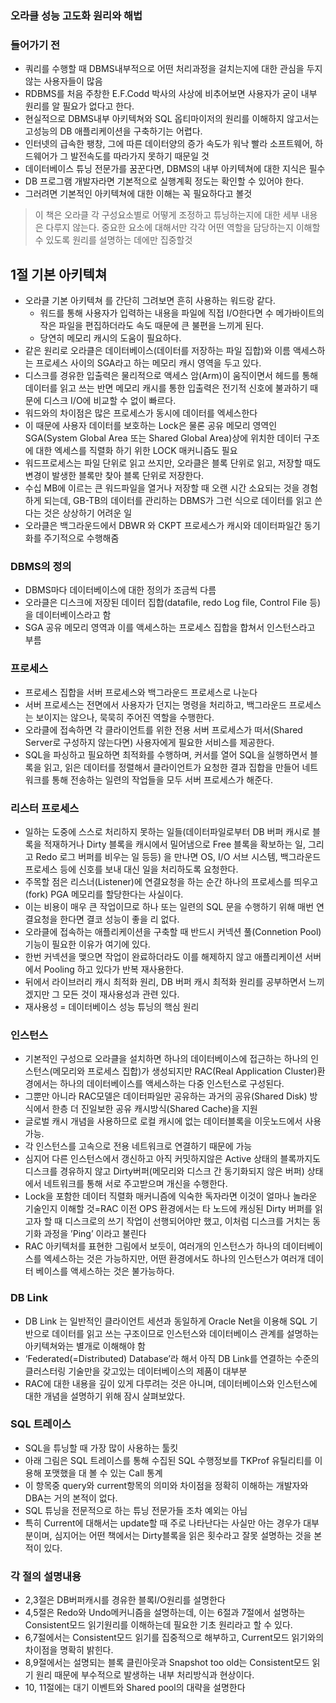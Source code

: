 ### 오라클 성능 고도화 원리와 해법

### 들어가기 전
- 쿼리를 수행할 때 DBMS내부적으로 어떤 처리과정을 걸치는지에 대한 관심을 두지 않는 사용자들이 많음
- RDBMS를 처음 주창한 E.F.Codd 박사의 사상에 비추어보면 사용자가 굳이 내부 원리를 알 필요가 없다고 한다.
- 현실적으로 DBMS내부 아키텍쳐와 SQL 옵티마이저의 원리를 이해하지 않고서는 고성능의 DB 애플리케이션을 구축하기는 어렵다.
- 인터넷의 급속한 팽창, 그에 따른 데이터양의 증가 속도가 워낙 빨라 소프트웨어, 하드웨어가 그 발전속도를 따라가지 못하기 때문일 것
- 데이터베이스 튜닝 전문가를 꿈꾼다면, DBMS의 내부 아키텍쳐에 대한 지식은 필수
- DB 프로그램 개발자라면 기본적으로 실행계획 정도는 확인할 수 있어야 한다.
- 그러려면 기본적인 아키텍쳐에 대한 이해는 꼭 필요하다고 볼것

> 이 책은 오라클 각 구성요소별로 어떻게 조정하고 튜닝하는지에 대한 세부 내용은 다루지 않는다.
> 중요한 요소에 대해서만 각각 어떤 역할을 담당하는지 이해할 수 있도록 원리를 설명하는 데에만 집중할것

## 1절 기본 아키텍쳐
- 오라클 기본 아키텍쳐 를 간단히 그려보면 흔히 사용하는 워드랑 같다.
  - 워드를 통해 사용자가 입력하는 내용을 파일에 직접 I/O한다면 수 메가바이트의 작은 파일을 편집하더라도 속도 때문에 큰 불편을 느끼게 된다.
  - 당연히 메모리 캐시의 도움이 필요하다.
- 같은 원리로 오라클은 데이터베이스(데이터를 저장하는 파일 집합)와 이름 액세스하는 프로세스 사이의 SGA라고 하는 메모리 캐시 영역을 두고 있다.
- 디스크를 경유한 입출력은 물리적으로 액세스 암(Arm)이 움직이면서 헤드를 통해 데이터를 읽고 쓰는 반면 메모리 캐시를 통한 입출력은 전기적 신호에 불과하기 때문에 디스크 I/O에 비교할 수 없이 빠르다.
- 워드와의 차이점은 많은 프로세스가 동시에 데이터를 엑세스한다
- 이 때문에 사용자 데이터를 보호하는 Lock은 물론 공유 메모리 영역인 SGA(System Global Area 또는 Shared Global Area)상에 위치한 데이터 구조에 대한 엑세스를 직렬화 하기 위한 LOCK 매커니즘도 필요
- 워드프로세스는 파일 단위로 읽고 쓰지만, 오라클은 블록 단위로 읽고, 저장할 때도 변경이 발생한 블록만 찾아 블록 단위로 저장한다.
- 수십 MB에 이르는 큰 워드파일을 열거나 저장할 때 오랜 시간 소요되는 것을 경험하게 되는데, GB-TB의 데이터를 관리하는 DBMS가 그런 식으로 데이터를 읽고 쓴다는 것은 상상하기 어려운 일
- 오라클은 백그라운드에서 DBWR 와 CKPT 프로세스가 캐시와 데이터파일간 동기화를 주기적으로 수행해줌

### DBMS의 정의
- DBMS마다 데이터베이스에 대한 정의가 조금씩 다름
- 오라클은 디스크에 저장된 데이터 집합(datafile, redo Log file, Control File 등)을 데이터베이스라고 함
- SGA 공유 메모리 영역과 이를 액세스하는 프로세스 집합을 합쳐서 인스턴스라고 부름

### 프로세스
- 프로세스 집합을 서버 프로세스와 백그라운드 프로세스로 나눈다
- 서버 프로세스는 전면에서 사용자가 던지는 명령을 처리하고, 백그라운드 프로세스는 보이지는 않으나, 묵묵히 주어진 역할을 수행한다.
- 오라클에 접속하면 각 클라이언트를 위한 전용 서버 프로세스가 떠서(Shared Server로 구성하지 않는다면) 사용자에게 필요한 서비스를 제공한다.
- SQL을 파싱하고 필요하면 최적화를 수행하며, 커서를 열어 SQL을 실행하면서 블록을 읽고, 읽은 데이터를 정렬해서 클라이언트가 요청한 결과 집합을 만들어 네트워크를 통해 전송하는 일련의 작업들을 모두 서버 프로세스가 해준다.

### 리스터 프로세스
- 일하는 도중에 스스로 처리하지 못하는 일들(데이터파일로부터 DB 버퍼 캐시로 블록을 적재하거나 Dirty 블록을 캐시에서 밀어냄으로 Free 블록을 확보하는 일, 그리고 Redo 로그 버퍼를 비우는 일 등등) 을 만나면 OS, I/O 서브 시스템, 백그라운드 프로세스 등에 신호를 보내 대신 일을 처리하도록 요청한다.
- 주목할 점은 리스너(Listener)에 연결요청을 하는 순간 하나의 프로세스를 띄우고(fork) PGA 메모리를 할당한다는 사실이다.
- 이는 비용이 매우 큰 작업이므로 하나 또는 일련의 SQL 문을 수행하기 위해 매번 연결요청을 한다면 결코 성능이 좋을 리 없다.
- 오라클에 접속하는 애플리케이션을 구축할 때 반드시 커넥션 풀(Connetion Pool) 기능이 필요한 이유가 여기에 있다.
- 한번 커넥션을 맺으면 작업이 완료하더라도 이를 해제하지 않고 애플리케이션 서버에서 Pooling 하고 있다가 반복 재사용한다.
- 뒤에서 라이브러리 캐시 최적화 원리, DB 버퍼 캐시 최적화 원리를 공부하면서 느끼겠지만 그 모든 것이 재사용성과 관련 있다.
- 재사용성 = 데이터베이스 성능 튜닝의 핵심 원리


### 인스턴스
- 기본적인 구성으로 오라클을 설치하면 하나의 데이터베이스에 접근하는 하나의 인스턴스(메모리와 프로세스 집합)가 생성되지만 RAC(Real Application Cluster)환경에서는 하나의 데이터베이스를 액세스하는 다중 인스턴스로 구성된다.
- 그뿐만 아니라 RAC모델은 데이터파일만 공유하는 과거의 공유(Shared Disk) 방식에서 한층 더 진일보한 공유 캐시방식(Shared Cache)을 지원
- 글로벌 캐시 개념을 사용하므로 로컬 캐시에 없는 데이터블록을 이웃노드에서 사용 가능.
- 각 인스턴스를 고속으로 전용 네트워크로 연결하기 때문에 가능
- 심지어 다른 인스턴스에서 갱신하고 아직 커밋하지않은 Active 상태의 블록까지도 디스크를 경유하지 않고 Dirty버퍼(메모리와 디스크 간 동기화되지 않은 버퍼) 상태에서 네트워크를 통해 서로 주고받으며 개신을 수행한다.
- Lock을 포함한 데이터 직렬화 매커니즘에 익숙한 독자라면 이것이 얼마나 놀라운 기술인지 이해할 것=RAC 이전 OPS 환경에서는 타 노드에 캐싱된 Dirty 버퍼를 읽고자 할 때 디스크로의 쓰기 작업이 선행되어야만 했고, 이처럼 디스크를 거치는 동기화 과정을 ’Ping’ 이라고 불린다
- RAC 아키텍처를 표현한 그림에서 보듯이, 여러개의 인스턴스가 하나의 데이터베이스를 엑세스하는 것은 가능하지만, 어떤 환경에서도 하나의 인스턴스가 여러개 데이터 베이스를 액세스하는 것은 불가능하다.


### DB Link
- DB Link 는 일반적인 클라이언트 세션과 동일하게 Oracle Net을 이용해 SQL 기반으로 데이터를 읽고 쓰는 구조이므로 인스턴스와 데이터베이스 관계를 설명하는 아키텍쳐와는 별개로 이해해야 함
- ‘Federated(=Distributed) Database’라 해서 아직 DB Link를 연결하는 수준의 클러스터링 기술만을 갖고있는 데이터베이스의 제품이 대부분
- RAC에 대한 내용을 깊이 있게 다루려는 것은 아니며, 데이터베이스와 인스턴스에 대한 개념을 설명하기 위해 잠시 살펴보았다.

### SQL 트레이스
- SQL을 튜닝할 때 가장 많이 사용하는 툴킷
- 아래 그림은 SQL 트레이스를 통해 수집된 	SQL 수행정보를 TKProf 유틸리티를 이용해 포맷했을 대 볼 수 있는 Call 통계
- 이 항목중 query와 current항목의 의미와 차이점을 정확히 이해하는 개발자와 DBA는 거의 본적이 없다.
- SQL 튜닝을 전문적으로 하는 튜닝 전문가들 조차 예외는 아님
- 특히 Current에 대해서는 update할 때 주로 나타난다는 사실만 아는 경우가 대부분이며, 심지어는 어떤 책에서는 Dirty블록을 읽은 횟수라고 잘못 설명하는 것을 본적이 있다.

### 각 절의 설명내용
- 2,3절은 DB버퍼캐시를 경유한 블록I/O원리를 설명한다
- 4,5절은 Redo와 Undo메커니즘을 설명하는데, 이는 6절과 7절에서 설명하는 Consistent모드 읽기원리를 이해하는데 필요한 기초 원리라고 할 수 있다.
- 6,7절에서는 Consistent모드 읽기를 집중적으로 해부하고, Current모드 읽기와의 차이점을 명확히 밝힌다.
- 8,9절에서는 설명되는 블록 클린아웃과 Snapshot too old는 Consistent모드 읽기 원리 때문에 부수적으로 발생하는 내부 처리방식과 현상이다.
- 10, 11절에는 대기 이벤트와 Shared pool의 대략을 설명한다


